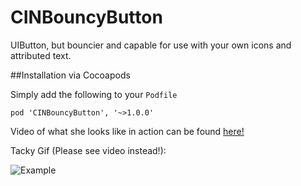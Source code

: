 CINBouncyButton
===============

UIButton, but bouncier and capable for use with your own icons and attributed text.

##Installation via Cocoapods

Simply add the following to your `Podfile`

    pod 'CINBouncyButton', '~>1.0.0'

Video of what she looks like in action can be found [here!](https://github.com/MaxKramer/CINBouncyButton/blob/master/BouncyButton.mp4?raw=true)

Tacky Gif (Please see video instead!):

![Example](http://i.imgflip.com/8ss3c.gif)
